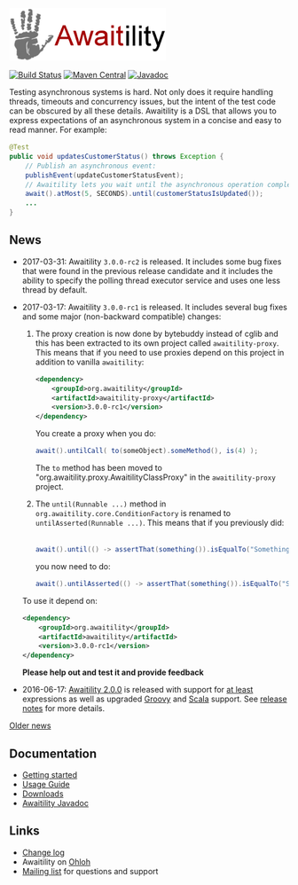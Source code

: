 ![Awaitility](resources/Awaitility_logo_red_small.png) 

[![Build Status](https://travis-ci.org/awaitility/awaitility.svg)](https://travis-ci.org/awaitility/awaitility)
[![Maven Central](https://maven-badges.herokuapp.com/maven-central/org.awaitility/awaitility/badge.svg)](https://maven-badges.herokuapp.com/maven-central/org.awaitility/awaitility)
[![Javadoc](https://javadoc-emblem.rhcloud.com/doc/org.awaitility/awaitility/badge.svg)](http://www.javadoc.io/doc/org.awaitility/awaitility)

Testing asynchronous systems is hard. Not only does it require handling threads, timeouts and concurrency issues, but the intent of the test code can be obscured by all these details. Awaitility is a DSL that allows you to express expectations of an asynchronous system in a concise and easy to read manner. For example:

```java
@Test
public void updatesCustomerStatus() throws Exception {
    // Publish an asynchronous event:
    publishEvent(updateCustomerStatusEvent);
    // Awaitility lets you wait until the asynchronous operation completes:
    await().atMost(5, SECONDS).until(customerStatusIsUpdated());
    ...
}
```

## News
* 2017-03-31: Awaitility `3.0.0-rc2` is released. It includes some bug fixes that were found in the previous release candidate and it includes the ability to specify the polling thread executor service and uses one less thread by default.
* 2017-03-17: Awaitility `3.0.0-rc1` is released. It includes several bug fixes and some major (non-backward compatible) changes: 
  
   1. The proxy creation is now done by bytebuddy instead of cglib and this has been extracted to its own project called `awaitility-proxy`. This means that if you need to use proxies depend on this project in addition to vanilla `awaitility`:
        ```xml    
        <dependency>
            <groupId>org.awaitility</groupId>
            <artifactId>awaitility-proxy</artifactId>
            <version>3.0.0-rc1</version>
        </dependency>
        ``` 
       
        You create a proxy when you do:
    
        ```java
        await().untilCall( to(someObject).someMethod(), is(4) );
        ```
      
        The `to` method has been moved to "org.awaitility.proxy.AwaitilityClassProxy" in the `awaitility-proxy` project.
  2. The `until(Runnable ...)` method in `org.awaitility.core.ConditionFactory` is renamed to `untilAsserted(Runnable ...)`. This means that if you previously did:
    
        ```java
        await().until(() -> assertThat(something()).isEqualTo("Something"));
        ```   

        you now need to do:

        ```java
        await().untilAsserted(() -> assertThat(something()).isEqualTo("Something"));
        ```
 
    To use it depend on:
        
    ```xml    
    <dependency>
        <groupId>org.awaitility</groupId>
        <artifactId>awaitility</artifactId>
        <version>3.0.0-rc1</version>
    </dependency>
    ``` 
    
  **Please help out and test it and provide feedback** 
* 2016-06-17: [Awaitility 2.0.0](http://dl.bintray.com/johanhaleby/generic/awaitility-2.0.0.zip) is released with support for [at least](https://github.com/awaitility/awaitility/wiki/Usage#example-11---at-least) expressions as well as upgraded [Groovy](https://github.com/awaitility/awaitility/wiki/Groovy) and [Scala](https://github.com/awaitility/awaitility/wiki/Scala) support. See [release notes](https://github.com/awaitility/awaitility/wiki/ReleaseNotes20) for more details.

[Older news](https://github.com/awaitility/awaitility/wiki/OldNews)

## Documentation

* [Getting started](https://github.com/awaitility/awaitility/wiki/Getting_started)
* [Usage Guide](https://github.com/awaitility/awaitility/wiki/Usage)
* [Downloads](https://github.com/awaitility/awaitility/wiki/Downloads)
* [Awaitility Javadoc](http://www.javadoc.io/doc/org.awaitility/awaitility/2.0.0)

## Links
* [Change log](https://github.com/awaitility/awaitility/raw/master/changelog.txt)
* Awaitility on [Ohloh](https://www.ohloh.net/p/awaitility)
* [Mailing list](http://groups.google.com/group/awaitility) for questions and support
